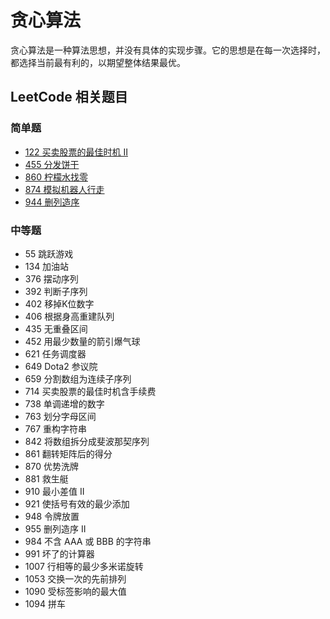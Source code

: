 # 贪心算法

贪心算法是一种算法思想，并没有具体的实现步骤。它的思想是在每一次选择时，都选择当前最有利的，以期望整体结果最优。


## LeetCode 相关题目

### 简单题

- [122 买卖股票的最佳时机 II](/solution/easy/122-best-time-to-buy-and-sell-stock-ii.html)
- [455 分发饼干](/solution/easy/455-assign-cookies.html)
- [860 柠檬水找零](/solution/easy/860-lemonade-change.html)
- [874 模拟机器人行走](/solution/easy/874-walking-robot-simulation.html)
- [944 删列造序](/solution/easy/944-delete-columns-to-make-sorted.html)



### 中等题

- 55 跳跃游戏
- 134 加油站
- 376 摆动序列
- 392 判断子序列
- 402 移掉K位数字
- 406 根据身高重建队列
- 435 无重叠区间
- 452 用最少数量的箭引爆气球
- 621 任务调度器
- 649 Dota2 参议院
- 659 分割数组为连续子序列
- 714 买卖股票的最佳时机含手续费
- 738 单调递增的数字
- 763 划分字母区间
- 767 重构字符串
- 842 将数组拆分成斐波那契序列
- 861 翻转矩阵后的得分
- 870 优势洗牌
- 881 救生艇
- 910 最小差值 II
- 921 使括号有效的最少添加
- 948 令牌放置
- 955 删列造序 II
- 984 不含 AAA 或 BBB 的字符串
- 991 坏了的计算器
- 1007 行相等的最少多米诺旋转
- 1053 交换一次的先前排列
- 1090 受标签影响的最大值
- 1094 拼车